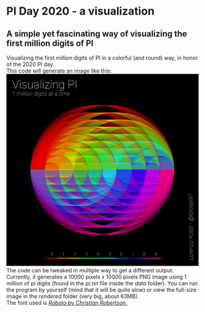 # PI Day 2020 - a visualization
## A simple yet fascinating way of visualizing the first million digits of PI

Visualizing the first million digits of PI in a colorful (and round) way, in honor of the 2020 PI day.  
This code will generate an image like this:  
![PI visualization](https://github.com/lorossi/pi-day-2020-visualization/blob/master/rendered/pi-title-1000px_rescaled.png)  
The code can be tweaked in multiple way to get a different output. Currently, it generates a 10000 pixels x 10000 pixels PNG image using 1 million of pi digits (found in the _pi.txt_ file inside the _data_ folder). 
You can run the program by yourself (mind that it will be quite slow) or view the full-size image in the _rendered_ folder (very big, about 63MB).  
The font used is [_Roboto_ by _Christian Robertson_.](https://github.com/google/roboto/)
